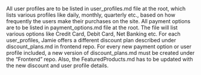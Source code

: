All user profiles are to be listed in user_profiles.md file at the root, which lists various profiles like daily, monthly, quarterly etc., based on how frequently the users make their purchases on the site.
All payment options are to be listed in payment_options.md file at the root. The file will list various options like Credit Card, Debit Card, Net Banking etc. 
For each user_profiles, Jamie offers a different discount plan described under discount_plans.md in frontend repo.
For every new payment option or user profile included, a new version of discount_plans.md must be created under the “Frontend” repo. 
Also, the FeaturedProducts.md has to be updated with the new discount and user profile details.
 
 